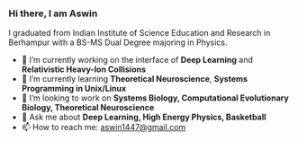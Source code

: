 ### Hi there, I am Aswin 
I graduated from Indian Institute of Science Education and Research in Berhampur with a BS-MS Dual Degree majoring in Physics.



- 🔭 I’m currently working on the interface of **Deep Learning** and **Relativistic Heavy-Ion Collisions**
- 🌱 I’m currently learning **Theoretical Neuroscience**, **Systems Programming in Unix/Linux**
- 👯 I’m looking to work on **Systems Biology, Computational Evolutionary Biology, Theoretical Neuroscience**
- 💬 Ask me about **Deep Learning, High Energy Physics, Basketball**
- 📫 How to reach me: aswin1447@gmail.com

